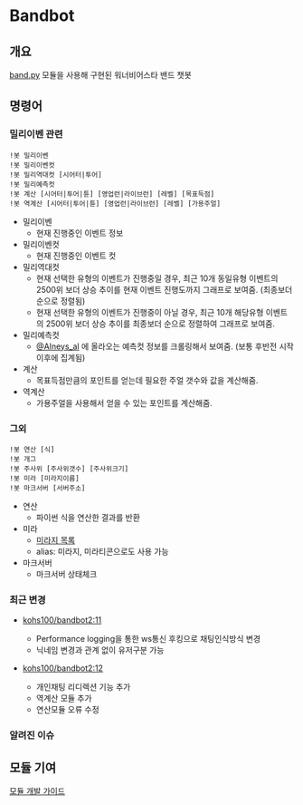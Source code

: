 # Bandbot

## 개요

[band.py](https://github.com/kohs100/band.py) 모듈을 사용해 구현된 워너비어스타 밴드 챗봇
  
## 명령어

### 밀리이벤 관련

```text
!봇 밀리이벤
!봇 밀리이벤컷
!봇 밀리역대컷 [시어터|투어]
!봇 밀리예측컷
!봇 계산 [시어터|투어|튠] [영업런|라이브런] [레벨] [목표득점]
!봇 역계산 [시어터|투어|튠] [영업런|라이브런] [레벨] [가용주얼]
```

* 밀리이벤
  * 현재 진행중인 이벤트 정보
* 밀리이벤컷
  * 현재 진행중인 이벤트 컷
* 밀리역대컷
  * 현재 선택한 유형의 이벤트가 진행중일 경우, 최근 10개 동일유형 이벤트의 2500위 보더 상승 추이를 현재 이벤트 진행도까지 그래프로 보여줌. (최종보더 순으로 정렬됨)
  * 현재 선택한 유형의 이벤트가 진행중이 아닐 경우, 최근 10개 해당유형 이벤트의 2500위 보더 상승 추이를 최종보더 순으로 정렬하여 그래프로 보여줌.
* 밀리예측컷
  * [@Alneys_al](https://twitter.com/alneys_al) 에 올라오는 예측컷 정보를 크롤링해서 보여줌. (보통 후반전 시작 이후에 집계됨)
* 계산
  * 목표득점만큼의 포인트를 얻는데 필요한 주얼 갯수와 값을 계산해줌.
* 역계산
  * 가용주얼을 사용해서 얻을 수 있는 포인트를 계산해줌.
  
### 그외

```text
!봇 연산 [식]
!봇 개그
!봇 주사위 [주사위갯수] [주사위크기]
!봇 미라 [미라지이름]
!봇 마크서버 [서버주소]
```

* 연산
  * 파이썬 식을 연산한 결과를 반환
* 미라
  * [미라지 목록](https://bot.ster.email/miraji.html)
  * alias: 미라지, 미라티콘으로도 사용 가능
* 마크서버
  * 마크서버 상태체크

### 최근 변경
* [kohs100/bandbot2:11](https://hub.docker.com/r/kohs100/bandbot2)
  * Performance logging을 통한 ws통신 후킹으로 채팅인식방식 변경
  * 닉네임 변경과 관계 없이 유저구분 가능
  
* [kohs100/bandbot2:12](https://hub.docker.com/r/kohs100/bandbot2)
  * 개인채팅 리디렉션 기능 추가
  * 역계산 모듈 추가
  * 연산모듈 오류 수정

### 알려진 이슈


## 모듈 기여

[모듈 개발 가이드](https://github.com/kohs100/bandbot2/tree/master/_module_example)